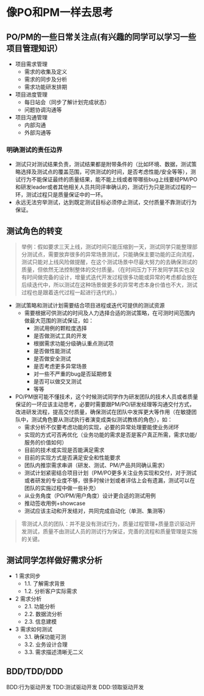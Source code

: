 # 像PO和PM一样去思考

## PO/PM的一些日常关注点(有兴趣的同学可以学习一些项目管理知识）

* 项目需求管理
  - 需求的收集及定义
  - 需求的同步及分析
  - 需求功能研发排期
* 项目进度管理
  - 每日站会（同步了解计划完成状态）
  - 问题协调沟通等
* 项目沟通管理
  - 内部沟通
  - 外部沟通等

### 明确测试的责任边界
* 测试只对测试结果负责，测试结果都是附带条件的（比如环境、数据，测试策略选择及测试点的覆盖范围，可供测试的时间，是否考虑性能/安全等等），测试行为不能保证最终的质量结果，能不能上线或者带哪些bug上线要经PM/PO和研发leader或者其他相关人员共同评审确认的，测试行为只是测试过程的一环，测试过程只是质量保证中的一环。
* 永远无法穷举测试，达到既定测试目标必须停止测试，交付质量不靠测试行为保证。

## 测试角色的转变

> 举例：假如要求三天上线，测试时间只能压缩到一天，测试同学只能整理部分测试点，需要放弃很多的异常场景测试，只能确保主要功能的正向流程，测试只能对上线风险做提醒，在这个测试场景中尽最大努力的去确保测试的质量，但依然无法控制整体的交付质量。（在时间压力下开发同学其实也没有时间做完备的设计，增量式迭代开发过程很多功能或异常的考虑都会放在后续迭代中，所以测试在这种场景做更多的异常考虑本身价值也不大，测试过程也是跟着迭代过程一起进行迭代的。）  

* 测试策略和测试计划需要结合项目进程或迭代可提供的测试资源
  - 需要根据可供测试的时间及人力选择合适的测试策略，在可测时间范围内做最大范围的测试保证，如：
    - 测试用例的颗粒度选择
    - 是否做测试工具的开发
    - 根据需求功能分级确认重点测试项
    - 是否做性能测试
    - 是否做安全测试
    - 是否考虑更多异常场景
    - 对一些不严重的bug是否延期修复
    - 是否可以做交叉测试
    - 等等    
* PO/PM很可能不懂技术，这个时候测试同学作为研发团队的技术人员或者质量保证的一环应该主动思考，必要时需要跟PM/PO/研发经理等沟通交付方式，改进研发流程，提高交付质量，确保测试在团队中发挥更大等作用（在敏捷团队中，测试角色要从测试执行者演变成类似测试教练的角色），如：
  - 需求分析不仅要考虑功能的实现，必要的异常处理要能使业务闭环
  - 实现的方式可否再优化（业务功能的需求是否是客户真正所需，需求功能/服务的价值如何）
  - 目前的技术或实现是否能满足需求
  - 目前的实现方式是否满足安全和性能要求
  - 团队内推崇需求串讲（研发、测试、PM/产品共同确认需求）
  - 测试计划紧密结合项目计划（PM/PO更多关注业务实现和交付，对于测试或者研发的专业度不够，很多时候计划或者评估上会有遗漏，测试可以在团队的实施过程中做一些补充）
  - 从业务角度（PO/PM/用户角度）设计更合适的测试用例 
  - 推动签收用例+showcase
  - 测试应该主动和开发结对，共同完成自动化（单测、集测等） 
  
> 零测试人员的团队：并不是没有测试行为，质量过程管理+质量意识驱动开发测试，质量不由测试人员的测试行为保证，完善的流程和质量管理是实施的关键。

## 测试同学怎样做好需求分析
* 1 需求同步
    * 1.1. 了解需求背景
    * 1.2. 分析客户实际需求
* 2 需求分析
    * 2.1. 功能分析
    * 2.2. 数据流分析
    * 2.3. 信息建模
* 3 需求如何测试
    * 3.1. 确保功能可测
    * 3.2. 业务设计合理
    * 3.3. 需求描述清晰无二义
    
 ## BDD/TDD/DDD
 BDD:行为驱动开发
 TDD:测试驱动开发
 DDD:领取驱动开发

